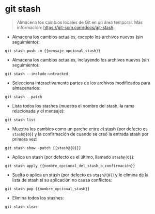 # git stash

> Almacena los cambios locales de Git en un área temporal.
> Más información: <https://git-scm.com/docs/git-stash>.

- Almacena los cambios actuales, excepto los archivos nuevos (sin seguimiento):

`git stash push -m {{mensaje_opcional_stash}}`

- Almacena los cambios actuales, incluyendo los archivos nuevos (sin seguimiento):

`git stash --include-untracked`

- Selecciona interactivamente partes de los archivos modificados para almacenarlos:

`git stash --patch`

- Lista todos los stashes (muestra el nombre del stash, la rama relacionada y el mensaje):

`git stash list`

- Muestra los cambios como un parche entre el stash (por defecto es `stash@{0}`) y la confirmación de cuando se creó la entrada stash por primera vez:

`git stash show -patch {{stash@{0}}}`

- Aplica un stash (por defecto es el último, llamado `stash@{0}`):

`git stash apply {{nombre_opcional_del_stash_o_confirmación}}`

- Suelta o aplica un stash (por defecto es `stash@{0}`) y lo elimina de la lista de stash si su aplicación no causa conflictos:

`git stash pop {{nombre_opcional_stash}}`

- Elimina todos los stashes:

`git stash clear`
